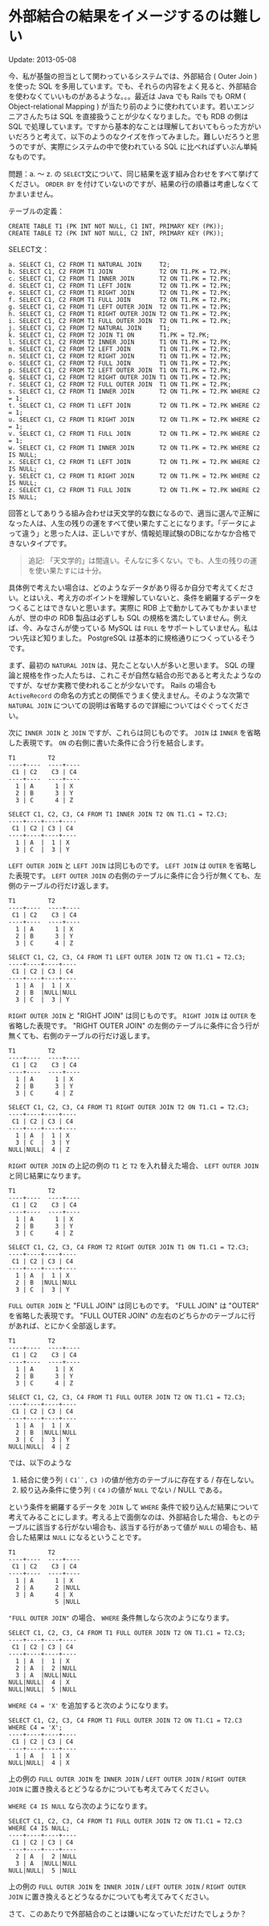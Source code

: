 外部結合の結果をイメージするのは難しい
=====

Update: 2013-05-08



今、私が基盤の担当として関わっているシステムでは、外部結合 ( Outer Join ) を使った SQL を多用しています。でも、それらの内容をよく見ると、外部結合を使わなくていいものがあるような。。。最近は Java でも Rails でも ORM ( Object-relational Mapping ) が当たり前のように使われています。若いエンジニアさんたちは SQL を直接扱うことが少なくなりました。でも RDB の側は SQL で処理しています。ですから基本的なことは理解しておいてもらった方がいいだろうと考えて、以下のようのなクイズを作ってみました。難しいだろうと思うのですが、実際にシステムの中で使われている SQL に比べればずいぶん単純なものです。



問題：a. 〜 z. の `SELECT`文について、同じ結果を返す組み合わせをすべて挙げてください。 `ORDER BY` を付けていないのですが、結果の行の順番は考慮しなくてかまいません。

テーブルの定義：

```
CREATE TABLE T1 (PK INT NOT NULL, C1 INT, PRIMARY KEY (PK));
CREATE TABLE T2 (PK INT NOT NULL, C2 INT, PRIMARY KEY (PK));
```

SELECT文：

```
a. SELECT C1, C2 FROM T1 NATURAL JOIN     T2;
b. SELECT C1, C2 FROM T1 JOIN             T2 ON T1.PK = T2.PK;
c. SELECT C1, C2 FROM T1 INNER JOIN       T2 ON T1.PK = T2.PK;
d. SELECT C1, C2 FROM T1 LEFT JOIN        T2 ON T1.PK = T2.PK;
e. SELECT C1, C2 FROM T1 RIGHT JOIN       T2 ON T1.PK = T2.PK;
f. SELECT C1, C2 FROM T1 FULL JOIN        T2 ON T1.PK = T2.PK;
g. SELECT C1, C2 FROM T1 LEFT OUTER JOIN  T2 ON T1.PK = T2.PK;
h. SELECT C1, C2 FROM T1 RIGHT OUTER JOIN T2 ON T1.PK = T2.PK;
i. SELECT C1, C2 FROM T1 FULL OUTER JOIN  T2 ON T1.PK = T2.PK;
j. SELECT C1, C2 FROM T2 NATURAL JOIN     T1;
k. SELECT C1, C2 FROM T2 JOIN T1 ON       T1.PK = T2.PK;
l. SELECT C1, C2 FROM T2 INNER JOIN       T1 ON T1.PK = T2.PK;
m. SELECT C1, C2 FROM T2 LEFT JOIN        T1 ON T1.PK = T2.PK;
n. SELECT C1, C2 FROM T2 RIGHT JOIN       T1 ON T1.PK = T2.PK;
o. SELECT C1, C2 FROM T2 FULL JOIN        T1 ON T1.PK = T2.PK;
p. SELECT C1, C2 FROM T2 LEFT OUTER JOIN  T1 ON T1.PK = T2.PK;
q. SELECT C1, C2 FROM T2 RIGHT OUTER JOIN T1 ON T1.PK = T2.PK;
r. SELECT C1, C2 FROM T2 FULL OUTER JOIN  T1 ON T1.PK = T2.PK;
s. SELECT C1, C2 FROM T1 INNER JOIN       T2 ON T1.PK = T2.PK WHERE C2 = 1;
t. SELECT C1, C2 FROM T1 LEFT JOIN        T2 ON T1.PK = T2.PK WHERE C2 = 1;
u. SELECT C1, C2 FROM T1 RIGHT JOIN       T2 ON T1.PK = T2.PK WHERE C2 = 1;
v. SELECT C1, C2 FROM T1 FULL JOIN        T2 ON T1.PK = T2.PK WHERE C2 = 1;
w. SELECT C1, C2 FROM T1 INNER JOIN       T2 ON T1.PK = T2.PK WHERE C2 IS NULL;
x. SELECT C1, C2 FROM T1 LEFT JOIN        T2 ON T1.PK = T2.PK WHERE C2 IS NULL;
y. SELECT C1, C2 FROM T1 RIGHT JOIN       T2 ON T1.PK = T2.PK WHERE C2 IS NULL;
z. SELECT C1, C2 FROM T1 FULL JOIN        T2 ON T1.PK = T2.PK WHERE C2 IS NULL;
```

回答としてありうる組み合わせは天文学的な数になるので、適当に選んで正解になった人は、人生の残りの運をすべて使い果たすことになります。「データによって違う」と思った人は、正しいですが、情報処理試験のDBになかなか合格できないタイプです。

> 追記: 「天文学的」は間違い。そんなに多くない。でも、人生の残りの運を使い果たすには十分。

具体例で考えたい場合は、どのようなデータがあり得るか自分で考えてください。とはいえ、考え方のポイントを理解していないと、条件を網羅するデータをつくることはできないと思います。実際に RDB 上で動かしてみてもかまいませんが、世の中の RDB 製品は必ずしも SQL の規格を満たしていません。例えば、今、みなさんが使っている MySQL は `FULL` をサポートしていません。私はつい先ほど知りました。 PostgreSQL は基本的に規格通りにつくっているそうです。

まず、最初の `NATURAL JOIN` は、見たことない人が多いと思います。 SQL の理論と規格を作った人たちは、これこそが自然な結合の形であると考えたようなのですが、なぜか実務で使われることが少ないです。 Rails の場合も `ActiveRecord` の命名の方式との関係でうまく使えません。そのような次第で `NATURAL JOIN` についての説明は省略するので詳細についてはぐぐってください。

次に `INNER JOIN` と `JOIN` ですが、これらは同じものです。 `JOIN` は `INNER` を省略した表現です。 `ON` の右側に書いた条件に合う行を結合します。


```
T1         T2
----+----  ----+----
 C1 | C2    C3 | C4
----+----  ----+----
  1 | A      1 | X
  2 | B      3 | Y
  3 | C      4 | Z

SELECT C1, C2, C3, C4 FROM T1 INNER JOIN T2 ON T1.C1 = T2.C3;
----+----+----+----
 C1 | C2 | C3 | C4
----+----+----+----
  1 | A  |  1 | X
  3 | C  |  3 | Y
```


`LEFT OUTER JOIN` と `LEFT JOIN` は同じものです。 `LEFT JOIN` は `OUTER` を省略した表現です。 `LEFT OUTER JOIN` の右側のテーブルに条件に合う行が無くても、左側のテーブルの行だけ返します。


```
T1         T2
----+----  ----+----
 C1 | C2    C3 | C4
----+----  ----+----
  1 | A      1 | X
  2 | B      3 | Y
  3 | C      4 | Z

SELECT C1, C2, C3, C4 FROM T1 LEFT OUTER JOIN T2 ON T1.C1 = T2.C3;
----+----+----+----
 C1 | C2 | C3 | C4
----+----+----+----
  1 | A  |  1 | X
  2 | B  |NULL|NULL
  3 | C  |  3 | Y
```


`RIGHT OUTER JOIN` と "RIGHT JOIN" は同じものです。 `RIGHT JOIN` は `OUTER` を省略した表現です。 "RIGHT OUTER JOIN" の左側のテーブルに条件に合う行が無くても、右側のテーブルの行だけ返します。

```
T1         T2
----+----  ----+----
 C1 | C2    C3 | C4
----+----  ----+----
  1 | A      1 | X
  2 | B      3 | Y
  3 | C      4 | Z

SELECT C1, C2, C3, C4 FROM T1 RIGHT OUTER JOIN T2 ON T1.C1 = T2.C3;
----+----+----+----
 C1 | C2 | C3 | C4
----+----+----+----
  1 | A  |  1 | X
  3 | C  |  3 | Y
NULL|NULL|  4 | Z
```

`RIGHT OUTER JOIN` の上記の例の `T1` と `T2` を入れ替えた場合、 `LEFT OUTER JOIN` と同じ結果になります。

```
T1         T2
----+----  ----+----
 C1 | C2    C3 | C4
----+----  ----+----
  1 | A      1 | X
  2 | B      3 | Y
  3 | C      4 | Z

SELECT C1, C2, C3, C4 FROM T2 RIGHT OUTER JOIN T1 ON T1.C1 = T2.C3;
----+----+----+----
 C1 | C2 | C3 | C4
----+----+----+----
  1 | A  |  1 | X
  2 | B  |NULL|NULL
  3 | C  |  3 | Y
```

`FULL OUTER JOIN` と "FULL JOIN" は同じものです。 "FULL JOIN" は "OUTER" を省略した表現です。 "FULL OUTER JOIN" の左右のどちらかのテーブルに行があれば、とにかく全部返します。

```
T1         T2
----+----  ----+----
 C1 | C2    C3 | C4
----+----  ----+----
  1 | A      1 | X
  2 | B      3 | Y
  3 | C      4 | Z

SELECT C1, C2, C3, C4 FROM T1 FULL OUTER JOIN T2 ON T1.C1 = T2.C3;
----+----+----+----
 C1 | C2 | C3 | C4
----+----+----+----
  1 | A  |  1 | X
  2 | B  |NULL|NULL
  3 | C  |  3 | Y
NULL|NULL|  4 | Z
```

では、以下のような

1.  結合に使う列 `(` `C1``,` `C3 )`の値が他方のテーブルに存在する / 存在しない。
2.  絞り込み条件に使う列 `(` `C4` `)`の値が `NULL` でない / NULL である。

という条件を網羅するデータを `JOIN` して `WHERE` 条件で絞り込んだ結果について考えてみることにします。考える上で面倒なのは、外部結合した場合、もとのテーブルに該当する行がない場合も、該当する行があって値が `NULL` の場合も、結合した結果は `NULL` になるということです。

```
T1         T2
----+----  ----+----
 C1 | C2    C3 | C4
----+----  ----+----
  1 | A      1 | X
  2 | A      2 |NULL
  3 | A      4 | X
             5 |NULL
```

`"FULL OUTER JOIN"` の場合、 `WHERE` 条件無しなら次のようになります。

```
SELECT C1, C2, C3, C4 FROM T1 FULL OUTER JOIN T2 ON T1.C1 = T2.C3;
----+----+----+----
 C1 | C2 | C3 | C4
----+----+----+----
  1 | A  |  1 | X
  2 | A  |  2 |NULL
  3 | A  |NULL|NULL
NULL|NULL|  4 | X
NULL|NULL|  5 |NULL
```

`WHERE C4 = 'X'` を追加すると次のようになります。

```
SELECT C1, C2, C3, C4 FROM T1 FULL OUTER JOIN T2 ON T1.C1 = T2.C3 WHERE C4 = 'X';
----+----+----+----
 C1 | C2 | C3 | C4
----+----+----+----
  1 | A  |  1 | X
NULL|NULL|  4 | X
```

上の例の `FULL OUTER JOIN` を `INNER JOIN` / `LEFT OUTER JOIN` / `RIGHT OUTER JOIN` に置き換えるとどうなるかについても考えてみてください。

`WHERE C4 IS NULL` なら次のようになります。

```
SELECT C1, C2, C3, C4 FROM T1 FULL OUTER JOIN T2 ON T1.C1 = T2.C3 WHERE C4 IS NULL;
----+----+----+----
 C1 | C2 | C3 | C4
----+----+----+----
  2 | A  |  2 |NULL
  3 | A  |NULL|NULL
NULL|NULL|  5 |NULL
```

上の例の `FULL OUTER JOIN` を `INNER JOIN` / `LEFT OUTER JOIN` / `RIGHT OUTER JOIN` に置き換えるとどうなるかについても考えてみてください。

さて、このあたりで外部結合のことは嫌いになっていただけたでしょうか？
